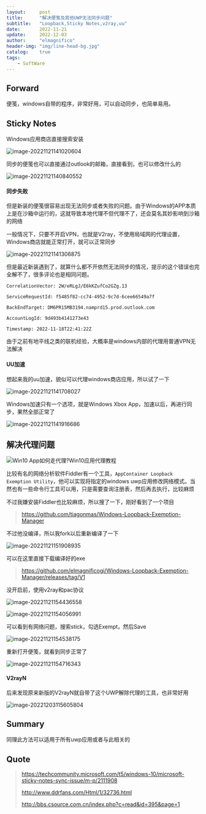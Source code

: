 ```yaml
---
layout:     post
title:      "解决便笺及其他UWP无法同步问题"
subtitle:   "Loopback,Sticky Notes,v2ray,uu"
date:       2022-11-21
update:     2022-12-03
author:     "elmagnifico"
header-img: "img/line-head-bg.jpg"
catalog:    true
tags:
    - SoftWare
---
```


## Forward

便笺，windows自带的程序，非常好用，可以自动同步，也简单易用。



## Sticky Notes

Windows应用商店直接搜索安装

![image-20221121141020604](http://img.elmagnifico.tech:9514/static/upload/elmagnifico/202211211410681.png)



同步的便笺也可以直接通过outlook的邮箱，直接看到，也可以修改什么的

![image-20221121140840552](http://img.elmagnifico.tech:9514/static/upload/elmagnifico/202211211408641.png)



#### 同步失败

但是新装的便笺很容易出现无法同步或者失败的问题。由于Windows的APP本质上是在沙箱中运行的，这就导致本地代理不但代理不了，还会莫名其妙影响到沙箱的网络

一般情况下，只要不开启VPN，也就是V2ray，不使用局域网的代理设置，Windows商店就能正常打开，就可以正常同步

![image-20221121141306875](http://img.elmagnifico.tech:9514/static/upload/elmagnifico/202211211413946.png)



但是最近新装遇到了，就算什么都不开依然无法同步的情况，提示的这个错误也完全解不了，很多评论也是相同问题。

```
CorrelationVector: 2W/eRLgJ/E6kKZufCo2GZg.13

ServiceRequestId: f5485f82-cc74-4952-9c7d-6cee66549a7f

BackEndTarget: DM6PR15MB3194.namprd15.prod.outlook.com

AccountLogId: 9d493b4141273e43

Timestamp: 2022-11-18T22:41:22Z
```

由于之前有地平线之类的联机经验，大概率是windows内部的代理用普通VPN无法解决



#### UU加速

想起来我的uu加速，貌似可以代理windows商店应用，所以试了一下

![image-20221121141708027](http://img.elmagnifico.tech:9514/static/upload/elmagnifico/202211211417247.png)

Windows加速只有一个选项，就是Windows Xbox App，加速以后，再进行同步，果然全部正常了

![image-20221121141916686](http://img.elmagnifico.tech:9514/static/upload/elmagnifico/202211211419752.png)

## 解决代理问题

![Win10 App如何走代理?Win10应用代理教程](http://img.elmagnifico.tech:9514/static/upload/elmagnifico/202211211516727.jpeg)

比较有名的网络分析软件Fiddler有一个工具，`AppContainer Loopback Exemption Utility`，他可以实现将指定的windows uwp应用修改网络模式。当然也有一些命令行工具可以用，只是需要查询注册表，然后再去执行，比较麻烦



不过我嫌安装Fiddler也比较麻烦，所以搜了一下，刚好看到了一个项目

> https://github.com/tiagonmas/Windows-Loopback-Exemption-Manager

不过他没编译，所以我fork以后重新编译了一下

![image-20221121151908935](http://img.elmagnifico.tech:9514/static/upload/elmagnifico/202211211519989.png)

可以在这里直接下载编译好的exe

> https://github.com/elmagnificogi/Windows-Loopback-Exemption-Manager/releases/tag/V1



没开启前，使用v2ray和pac协议

![image-20221121154436558](http://img.elmagnifico.tech:9514/static/upload/elmagnifico/202211211544636.png)

![image-20221121154056991](http://img.elmagnifico.tech:9514/static/upload/elmagnifico/202211211540061.png)

可以看到有网络问题，搜索stick，勾选Exempt，然后Save

![image-20221121154538175](http://img.elmagnifico.tech:9514/static/upload/elmagnifico/202211211545212.png)

重新打开便笺，就看到同步正常了

![image-20221121154716343](http://img.elmagnifico.tech:9514/static/upload/elmagnifico/202211211547406.png)



#### V2rayN

后来发现原来新版的V2rayN就自带了这个UWP解除代理的工具，也非常好用

![image-20221203115605804](http://img.elmagnifico.tech:9514/static/upload/elmagnifico/202212031156960.png)



## Summary

同理此方法可以适用于所有uwp应用或者与此相关的



## Quote

>https://techcommunity.microsoft.com/t5/windows-10/microsoft-sticky-notes-sync-issue/m-p/2111908
>
>http://www.ddrfans.com/Html/1/32736.html
>
>http://bbs.csource.com.cn/index.php?c=read&id=395&page=1

